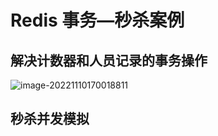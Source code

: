 # Redis 事务—秒杀案例

## 解决计数器和人员记录的事务操作

![image-20221110170018811](C:\Users\Fengdong.Duan\Desktop\my-notes\redis\assets\image-20221110170018811.png)

## 秒杀并发模拟

